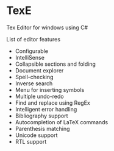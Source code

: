 # TexE
Tex Editor for windows using C#

List of editor features
- Configurable	
- IntelliSense
- Collapsible sections and folding
- Document explorer
- Spell-checking	
- Inverse search
- Menu for inserting symbols	
- Multiple undo-redo	
- Find and replace using RegEx	
- Intelligent error handling	
- Bibliography support
- Autocompletion of LaTeX commands	
- Parenthesis matching	
- Unicode support	
- RTL support	


